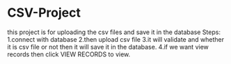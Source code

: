 # CSV-Project
this project is for uploading the csv files and save it in the database
Steps:
1.connect with database
2.then upload csv file 
3.it will validate and whether it is csv file or not then it will save it in the database.
4.if we want view records then click VIEW RECORDS to view.
